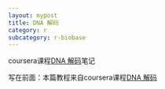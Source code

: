 ```yaml
---
layout: mypost
title: DNA 解码
category: r
subcategory: r-biobase
---
```

coursera课程[DNA 解码](https://www.coursera.org/learn/dna-decoded#modules)笔记

<!-- more -->

写在前面：本篇教程来自coursera课程[DNA 解码](https://www.coursera.org/learn/dna-decoded#modules)

